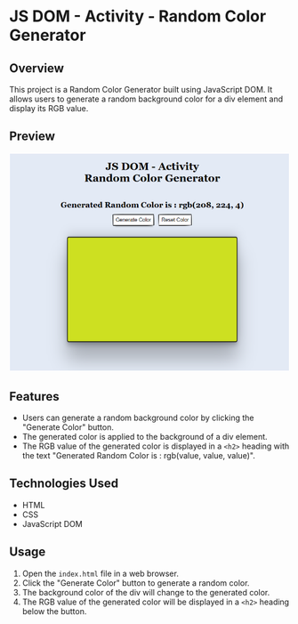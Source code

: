 # JS DOM - Activity - Random Color Generator

## Overview

This project is a Random Color Generator built using JavaScript DOM. It allows users to generate a random background color for a div element and display its RGB value.

## Preview

![Random Color Generator Preview](preview.png)

## Features

- Users can generate a random background color by clicking the "Generate Color" button.
- The generated color is applied to the background of a div element.
- The RGB value of the generated color is displayed in a `<h2>` heading with the text "Generated Random Color is : rgb(value, value, value)".

## Technologies Used

- HTML
- CSS
- JavaScript DOM

## Usage

1. Open the `index.html` file in a web browser.
2. Click the "Generate Color" button to generate a random color.
3. The background color of the div will change to the generated color.
4. The RGB value of the generated color will be displayed in a `<h2>` heading below the button.

